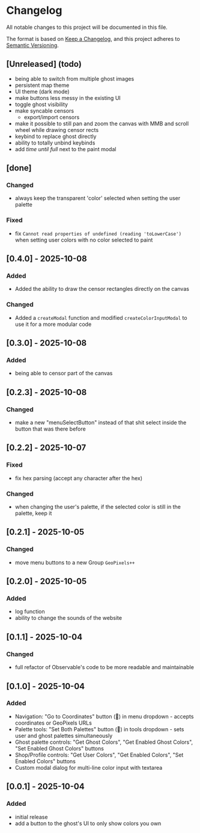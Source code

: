 # Changelog

All notable changes to this project will be documented in this file.

The format is based on [Keep a Changelog](https://keepachangelog.com/en/1.0.0/),
and this project adheres to [Semantic Versioning](https://semver.org/spec/v2.0.0.html).

## [Unreleased] (todo)
- being able to switch from multiple ghost images
- persistent map theme
- UI theme (dark mode)
- make buttons less messy in the existing UI
- toggle ghost visibility
- make syncable censors
  - export/import censors
- make it possible to still pan and zoom the canvas with MMB and scroll wheel while drawing censor rects
- keybind to replace ghost directly
- ability to totally unbind keybinds
- add *time until full* next to the paint modal

## [done]
### Changed
- always keep the transparent 'color' selected when setting the user palette
### Fixed
- fix `Cannot read properties of undefined (reading 'toLowerCase')` when setting user colors with no color selected to paint

## [0.4.0] - 2025-10-08
### Added
- Added the ability to draw the censor rectangles directly on the canvas
### Changed
- Added a `createModal` function and modified `createColorInputModal` to use it for a more modular code

## [0.3.0] - 2025-10-08
### Added
- being able to censor part of the canvas

## [0.2.3] - 2025-10-08
### Changed
- make a new "menuSelectButton" instead of that shit select inside the button that was there before

## [0.2.2] - 2025-10-07
### Fixed
- fix hex parsing (accept any character after the hex)
### Changed
- when changing the user's palette, if the selected color is still in the palette, keep it

## [0.2.1] - 2025-10-05
### Changed
- move menu buttons to a new Group `GeoPixels++`

## [0.2.0] - 2025-10-05
### Added
- log function
- ability to change the sounds of the website

## [0.1.1] - 2025-10-04
### Changed
- full refactor of Observable's code to be more readable and maintainable

## [0.1.0] - 2025-10-04
### Added
- Navigation: "Go to Coordinates" button (🎯) in menu dropdown - accepts coordinates or GeoPixels URLs
- Palette tools: "Set Both Palettes" button (🧪) in tools dropdown - sets user and ghost palettes simultaneously
- Ghost palette controls: "Get Ghost Colors", "Get Enabled Ghost Colors", "Set Enabled Ghost Colors" buttons
- Shop/Profile controls: "Get User Colors", "Get Enabled Colors", "Set Enabled Colors" buttons
- Custom modal dialog for multi-line color input with textarea

## [0.0.1] - 2025-10-04
### Added
- initial release
- add a button to the ghost's UI to only show colors you own
